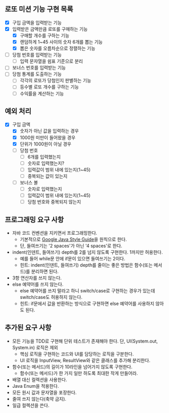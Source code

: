 ## 로또 미션 기능 구현 목록

- [x] 구입 금액을 입력받는 기능
- [x] 입력받은 금액만큼 로또를 구매하는 기능
    - [x] 구매할 개수를 구하는 기능
    - [x] 랜덤하게 1~45 사이의 숫자 6개를 뽑는 기능
    - [x] 뽑은 숫자를 오름차순으로 정렬하는 기능
- [ ] 당첨 번호를 입력받는 기능
    - [ ] 입력 문자열을 쉼표 기준으로 분리
- [ ] 보너스 번호를 입력받는 기능
- [ ] 당첨 통계를 도출하는 기능
    - [ ] 각각의 로또가 당첨인지 판별하는 기능
    - [ ] 등수별 로또 개수를 구하는 기능
    - [ ] 수익률을 계산하는 기능

## 예외 처리

- [x] 구입 금액
    - [x] 숫자가 아닌 값을 입력하는 경우
    - [x] 1000원 미만이 들어왔을 경우
    - [x] 단위가 1000원이 아닐 경우
    - [ ] 당첨 번호
        - [ ] 6개를 입력했는지
        - [ ] 숫자로 입력했는지?
        - [ ] 입력값이 범위 내에 있는지(1~45)
        - [ ] 중복되는 값이 있는지
    - [ ] 보너스 볼
        - [ ] 숫자로 입력했는지
        - [ ] 입력값이 범위 내에 있는지(1~45)
        - [ ] 당첨 번호와 중복되지 않는지

## 프로그래밍 요구 사항

- 자바 코드 컨벤션을 지키면서 프로그래밍한다.
    - 기본적으로 [Google Java Style Guide](https://google.github.io/styleguide/javaguide.html)을 원칙으로 한다.
    - 단, 들여쓰기는 '2 spaces'가 아닌 '4 spaces'로 한다.
- indent(인덴트, 들여쓰기) depth를 2를 넘지 않도록 구현한다. 1까지만 허용한다.
    - 예를 들어 while문 안에 if문이 있으면 들여쓰기는 2이다.
    - 힌트: indent(인덴트, 들여쓰기) depth를 줄이는 좋은 방법은 함수(또는 메서드)를 분리하면 된다.
- 3항 연산자를 쓰지 않는다.
- else 예약어를 쓰지 않는다.
    - else 예약어를 쓰지 말라고 하니 switch/case로 구현하는 경우가 있는데 switch/case도 허용하지 않는다.
    - 힌트: if문에서 값을 반환하는 방식으로 구현하면 else 예약어를 사용하지 않아도 된다.

## 추가된 요구 사항

- 모든 기능을 TDD로 구현해 단위 테스트가 존재해야 한다. 단, UI(System.out, System.in) 로직은 제외
    - 핵심 로직을 구현하는 코드와 UI를 담당하는 로직을 구분한다.
    - UI 로직을 InputView, ResultView와 같은 클래스를 추가해 분리한다.
- 함수(또는 메서드)의 길이가 10라인을 넘어가지 않도록 구현한다.
    - 함수(또는 메서드)가 한 가지 일만 하도록 최대한 작게 만들어라.
- 배열 대신 컬렉션을 사용한다.
- Java Enum을 적용한다.
- 모든 원시 값과 문자열을 포장한다.
- 줄여 쓰지 않는다(축약 금지).
- 일급 컬렉션을 쓴다.
